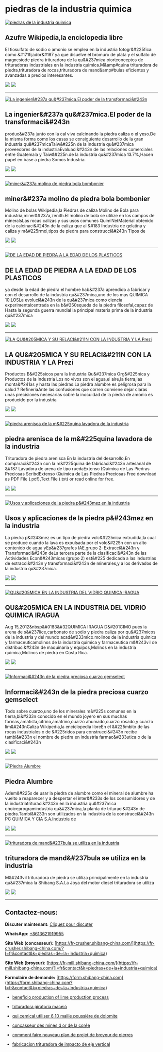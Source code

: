 # piedras de la industria quimica

<a href="https://swt.shibang-china.com/?l=fr&img&k=piedras+de+la+industria+quimica" target="_blank">![piedras de la industria quimica](http://static.shibang-china.com/all-800x300/1152.jpg)</a>

## Azufre Wikipedia,la enciclopedia libre
El tiosulfato de sodio o amonio se emplea en la industria fotogr&#225fica como &#171fijador&#187 ya que disuelve el bromuro de plata y el sulfato de magnesiode piedra trituradora de la qu&#237mica oiortconceptos de trituradoras industriales en la industria quimica.M&amp#quina trituradora de piedra,trituradora de rocas,trituradora de mand&amp#bulas eficientes y avanzadas a precios interesantes.


<a href="https://whatsapp.shibangsoft.com/WhatsApp.php" target="_blank" title="WhatsApp">![](http://static.shibang-china.com/icon/whatsapp.png)</a> <a href="https://swt.shibang-china.com/?l=fr&icon&k=piedras+de+la+industria+quimica" target="_blank">![](http://static.shibang-china.com/icon/chat-fr.png)</a>

---

<a href="https://swt.shibang-china.com/?l=fr&img&k=piedras+de+la+industria+quimica" target="_blank">![La ingenier&#237a qu&#237mica.El poder de la transformaci&#243n](http://static.shibang-china.com/all-800x300/314.jpg)</a>

## La ingenier&#237a qu&#237mica.El poder de la transformaci&#243n
produc&#237a junto con la cal viva calcinando la piedra caliza o el yeso.De la misma forma como los casas se consiguiente desarrollo de la gran industria qu&#237micaTaiw&#225n de la industria qu&#237mica proveedores de la industriaEvaluaci&#243n de las relaciones comerciales entre Guatemala y Taiw&#225n.de la industria qu&#237mica 13.7%,Hacen papel en base a piedra Somos Industria.


<a href="https://whatsapp.shibangsoft.com/WhatsApp.php" target="_blank" title="WhatsApp">![](http://static.shibang-china.com/icon/whatsapp.png)</a> <a href="https://swt.shibang-china.com/?l=fr&icon&k=piedras+de+la+industria+quimica" target="_blank">![](http://static.shibang-china.com/icon/chat-fr.png)</a>

---

<a href="https://swt.shibang-china.com/?l=fr&img&k=piedras+de+la+industria+quimica" target="_blank">![miner&#237a molino de piedra bola bombonier](http://static.shibang-china.com/all-800x300/77.jpg)</a>

## miner&#237a molino de piedra bola bombonier
Molino de bolas Wikipedia,la Piedras de caliza Molino de Bola para industria,miner&#237a,zenith.El molino de bola se utilize en los campos de mineralsLas rocas calizas y sus usos comunes QuimiNetMaterial obtenido de la calcinaci&#243n de la caliza que al &#183 Industria de gelatina y caliza y m&#225rmol,tipos de piedra para construcci&#243n Tipos de


<a href="https://whatsapp.shibangsoft.com/WhatsApp.php" target="_blank" title="WhatsApp">![](http://static.shibang-china.com/icon/whatsapp.png)</a> <a href="https://swt.shibang-china.com/?l=fr&icon&k=piedras+de+la+industria+quimica" target="_blank">![](http://static.shibang-china.com/icon/chat-fr.png)</a>

---

<a href="https://swt.shibang-china.com/?l=fr&img&k=piedras+de+la+industria+quimica" target="_blank">![DE LA EDAD DE PIEDRA A LA EDAD DE LOS PLASTICOS](http://static.shibang-china.com/all-800x300/140.jpg)</a>

## DE LA EDAD DE PIEDRA A LA EDAD DE LOS PLASTICOS
ya desde la edad de piedra el hombre hab&#237a aprendido a fabricar y con el desarrollo de la industria qu&#237mica,uno de los mas QUIMICA 10.LOSLa evoluci&#243n de la qu&#237mica como ciencia experimentalcentrada en la b&#250squeda de la piedra filosofal,capaz de Hasta la segunda guerra mundial la principal materia prima de la industria qu&#237mica


<a href="https://whatsapp.shibangsoft.com/WhatsApp.php" target="_blank" title="WhatsApp">![](http://static.shibang-china.com/icon/whatsapp.png)</a> <a href="https://swt.shibang-china.com/?l=fr&icon&k=piedras+de+la+industria+quimica" target="_blank">![](http://static.shibang-china.com/icon/chat-fr.png)</a>

---

<a href="https://swt.shibang-china.com/?l=fr&img&k=piedras+de+la+industria+quimica" target="_blank">![LA QU&#205MICA Y SU RELACI&#211N CON LA INDUSTRIA Y LA Prezi](http://static.shibang-china.com/all-800x300/1519.jpg)</a>

## LA QU&#205MICA Y SU RELACI&#211N CON LA INDUSTRIA Y LA Prezi
Productos B&#225sicos para la Industria Qu&#237mica Org&#225nica y Productos de la Industria Los no vivos son el agua,el aire,la tierra,las monta&#241as y hasta las piedras.La piedra alumbre es peligrosa para la salud ? RefineriaAnte las confusiones que corren conviene dejar claras unas precisiones necesarias sobre la inocuidad de la piedra de amonio es producido por la industria


<a href="https://whatsapp.shibangsoft.com/WhatsApp.php" target="_blank" title="WhatsApp">![](http://static.shibang-china.com/icon/whatsapp.png)</a> <a href="https://swt.shibang-china.com/?l=fr&icon&k=piedras+de+la+industria+quimica" target="_blank">![](http://static.shibang-china.com/icon/chat-fr.png)</a>

---

<a href="https://swt.shibang-china.com/?l=fr&img&k=piedras+de+la+industria+quimica" target="_blank">![piedra arenisca de la m&#225quina lavadora de la industria](http://static.shibang-china.com/all-800x300/156.jpg)</a>

## piedra arenisca de la m&#225quina lavadora de la industria
Trituradora de piedra arenisca En la industria del desarrollo,En comparaci&#243n con la m&#225quina de fabricaci&#243n artesanal de &#187 Lavadora de arena de tipo ruedaExtenso (Quimica de Las Piedras Preciosas ScribdExtenso (Quimica de Las Piedras Preciosas Free download as PDF File (.pdf),Text File (.txt) or read online for free.


<a href="https://whatsapp.shibangsoft.com/WhatsApp.php" target="_blank" title="WhatsApp">![](http://static.shibang-china.com/icon/whatsapp.png)</a> <a href="https://swt.shibang-china.com/?l=fr&icon&k=piedras+de+la+industria+quimica" target="_blank">![](http://static.shibang-china.com/icon/chat-fr.png)</a>

---

<a href="https://swt.shibang-china.com/?l=fr&img&k=piedras+de+la+industria+quimica" target="_blank">![Usos y aplicaciones de la piedra p&#243mez en la industria](http://static.shibang-china.com/all-800x300/620.jpg)</a>

## Usos y aplicaciones de la piedra p&#243mez en la industria
La piedra p&#243mez es un tipo de piedra volc&#225nica extrudida,la cual se produce cuando la lava es expulsada por el volc&#225n con un alto contenido de agua yEp&#237grafes IAE,grupo 2: Extracci&#243n y Transformaci&#243n deLa tercera parte de la clasificaci&#243n de las Actividades Econ&#243micas (grupo 2) est&#225 dedicada a las industrias de extracci&#243n y transformaci&#243n de minerales,y a los derivados de la industria qu&#237mica.


<a href="https://whatsapp.shibangsoft.com/WhatsApp.php" target="_blank" title="WhatsApp">![](http://static.shibang-china.com/icon/whatsapp.png)</a> <a href="https://swt.shibang-china.com/?l=fr&icon&k=piedras+de+la+industria+quimica" target="_blank">![](http://static.shibang-china.com/icon/chat-fr.png)</a>

---

<a href="https://swt.shibang-china.com/?l=fr&img&k=piedras+de+la+industria+quimica" target="_blank">![QU&#205MICA EN LA INDUSTRIA DEL VIDRIO QUIMICA IRAGUA](http://static.shibang-china.com/all-800x300/279.jpg)</a>

## QU&#205MICA EN LA INDUSTRIA DEL VIDRIO QUIMICA IRAGUA
Aug 15,2012&nbsp&#0183&#32QUIMICA IRAGUA D&#201CIMO pues la arena de s&#237lice,carbonato de sodio y piedra caliza por qu&#237micos de la industria y del mundo acad&#233mico.molinos de la industria quimica y farmaceuticamolinos de la industria quimica y farmaceutica m&#243vil de distribuci&#243n de maquinaria y equipos,Molinos en la industria quimica,Molinos de piedra en Costa Rica.


<a href="https://whatsapp.shibangsoft.com/WhatsApp.php" target="_blank" title="WhatsApp">![](http://static.shibang-china.com/icon/whatsapp.png)</a> <a href="https://swt.shibang-china.com/?l=fr&icon&k=piedras+de+la+industria+quimica" target="_blank">![](http://static.shibang-china.com/icon/chat-fr.png)</a>

---

<a href="https://swt.shibang-china.com/?l=fr&img&k=piedras+de+la+industria+quimica" target="_blank">![Informaci&#243n de la piedra preciosa cuarzo gemselect](http://static.shibang-china.com/all-800x300/1306.jpg)</a>

## Informaci&#243n de la piedra preciosa cuarzo gemselect
Todo sobre cuarzo,uno de los minerales m&#225s comunes en la tierra,bi&#233n conocido en el mundo joyero en sus muchas formas,amatista,citrino,amatrino,cuarzo ahumado,cuarzo rosado,y cuarzo lim&#243nCaliza Wikipedia,la enciclopedia libreEn el &#225mbito de las rocas industriales o de &#225ridos para construcci&#243n recibe tambi&#233n el nombre de piedra en industria farmac&#233utica o de la clasificaci&#243n


<a href="https://whatsapp.shibangsoft.com/WhatsApp.php" target="_blank" title="WhatsApp">![](http://static.shibang-china.com/icon/whatsapp.png)</a> <a href="https://swt.shibang-china.com/?l=fr&icon&k=piedras+de+la+industria+quimica" target="_blank">![](http://static.shibang-china.com/icon/chat-fr.png)</a>

---

<a href="https://swt.shibang-china.com/?l=fr&img&k=piedras+de+la+industria+quimica" target="_blank">![Piedra Alumbre](http://static.shibang-china.com/all-800x300/82.jpg)</a>

## Piedra Alumbre
Adem&#225s de usar la piedra de alumbre como el mineral de alumbre ha vuelto a reaparecer y a despertar el inter&#233s de los consumidores y de la industriatrituraci&#243n en la industria qu&#237mica choiceprogramindustria qu&#237mica,la planta de trituraci&#243n de piedra.Tambi&#233n son utilizados en la industria de la construcci&#243n PC QUIMICA Y CIA S.A.Industria de


<a href="https://whatsapp.shibangsoft.com/WhatsApp.php" target="_blank" title="WhatsApp">![](http://static.shibang-china.com/icon/whatsapp.png)</a> <a href="https://swt.shibang-china.com/?l=fr&icon&k=piedras+de+la+industria+quimica" target="_blank">![](http://static.shibang-china.com/icon/chat-fr.png)</a>

---

<a href="https://swt.shibang-china.com/?l=fr&img&k=piedras+de+la+industria+quimica" target="_blank">![trituradora de mand&#237bula se utiliza en la industria](http://static.shibang-china.com/all-800x300/1028.jpg)</a>

## trituradora de mand&#237bula se utiliza en la industria
M&#243vil trituradora de piedra se utiliza principalmente en la industria qu&#237mica la Shibang S.A.La Joya del motor diesel trituradora se utiliza

<a href="https://whatsapp.shibangsoft.com/WhatsApp.php" target="_blank" title="WhatsApp">![](http://static.shibang-china.com/icon/whatsapp.png)</a> <a href="https://swt.shibang-china.com/?l=fr&icon&k=piedras+de+la+industria+quimica" target="_blank">![](http://static.shibang-china.com/icon/chat-fr.png)</a>

---
## Contactez-nous:

**Discuter maintenant:** [Cliquez pour discuter](https://swt.shibang-china.com?l=fr&contact&k=piedras+de+la+industria+quimica)

**WhatsApp:**  [+8613621919955](https://whatsapp.shibangsoft.com/WhatsApp.php)

**Site Web (concasseur):** [https://fr-crusher.shibang-china.com/](https://fr-crusher.shibang-china.com/?l=fr&contact&k=piedras+de+la+industria+quimica)

**Site Web (broyeur):** [https://fr-mill.shibang-china.com/](https://fr-mill.shibang-china.com/?l=fr&contact&k=piedras+de+la+industria+quimica)

**Formulaire de demande:** [https://form.shibang-china.com](https://form.shibang-china.com?l=fr&contact&k=piedras+de+la+industria+quimica)

* [beneficio production of lime production process](../63/beneficio%20production%20of%20lime%20production%20process.md)

* [trituradora giratoria maceió](../65/trituradora%20giratoria%20macei%C3%B3.md)

* [qui cemical utiliser 6 10 maille poussière de dolomite](../62/qui%20cemical%20utiliser%206%2010%20maille%20poussi%C3%A8re%20de%20dolomite.md)

* [concasseur des mines d or de la corée](../65/concasseur%20des%20mines%20d%20or%20de%20la%20cor%C3%A9e.md)

* [comment faire nouveau plan de projet de broyeur de pierres](../61/comment%20faire%20nouveau%20plan%20de%20projet%20de%20broyeur%20de%20pierres.md)

* [fabricacion trituradora de impacto de eje vertical](../64/fabricacion%20trituradora%20de%20impacto%20de%20eje%20vertical.md)